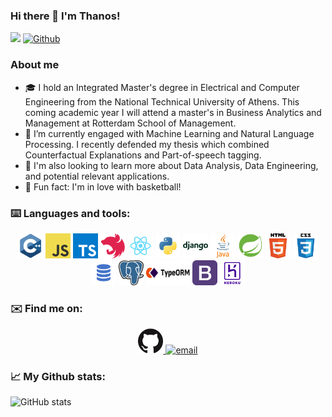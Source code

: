 ### Hi there 👋 I'm Thanos! 
![](https://visitor-badge.laobi.icu/badge?page_id=thanoskaravangelis.thanoskaravangelis) [![Github](https://img.shields.io/github/followers/thanoskaravangelis?label=Follow&style=social)](https://github.com/thanoskaravangelis)

### About me

- 🎓 I hold an Integrated Master's degree in Electrical and Computer Engineering from the National Technical University of Athens. This coming academic year I will attend a master's in Business Analytics and Management at Rotterdam School of Management. 
- 🌱 I’m currently engaged with Machine Learning and Natural Language Processing. I recently defended my thesis which combined Counterfactual Explanations and Part-of-speech tagging.
- 🤔 I'm also looking to learn more about Data Analysis, Data Engineering, and potential relevant applications.
- 🏀 Fun fact: I'm in love with basketball!

### ⌨️ Languages and tools:

<p align="center">
    <img src="https://raw.githubusercontent.com/github/explore/80688e429a7d4ef2fca1e82350fe8e3517d3494d/topics/cpp/cpp.png" alt="c++ icon" width="40" height="40"/>
    <img src="https://raw.githubusercontent.com/github/explore/80688e429a7d4ef2fca1e82350fe8e3517d3494d/topics/javascript/javascript.png" alt="js icon" width="40" height="40"/>
    <img src="https://raw.githubusercontent.com/github/explore/80688e429a7d4ef2fca1e82350fe8e3517d3494d/topics/typescript/typescript.png" alt="ts icon" width="40" height="40"/>
    <img src="https://raw.githubusercontent.com/github/explore/37c71fdca4e12086faf8c7009793d2eb588c914e/topics/nestjs/nestjs.png" alt="nest-js icon" width="40" height="40"/>
    <img src="https://raw.githubusercontent.com/github/explore/80688e429a7d4ef2fca1e82350fe8e3517d3494d/topics/react/react.png" alt="react icon" width="40" height="40"/>
    <img src="https://raw.githubusercontent.com/github/explore/80688e429a7d4ef2fca1e82350fe8e3517d3494d/topics/python/python.png" alt="python icon" width="40" height="40"/>
    <img src="https://raw.githubusercontent.com/github/explore/80688e429a7d4ef2fca1e82350fe8e3517d3494d/topics/django/django.png" alt="django icon" width="40" height="40"/>
    <img src="https://raw.githubusercontent.com/github/explore/80688e429a7d4ef2fca1e82350fe8e3517d3494d/topics/java/java.png" alt="java icon" width="40" height="40"/>
    <img src="https://raw.githubusercontent.com/github/explore/8ab0be27a8c97992e4930e630e2d68ba8d819183/topics/spring/spring.png" alt="spring icon" width="40" height="40"/>
    <img src="https://raw.githubusercontent.com/github/explore/80688e429a7d4ef2fca1e82350fe8e3517d3494d/topics/html/html.png" alt="html icon" width="40" height="40"/>
    <img src="https://raw.githubusercontent.com/github/explore/80688e429a7d4ef2fca1e82350fe8e3517d3494d/topics/css/css.png" alt="css icon" width="40" height="40"/>
    <img src="https://raw.githubusercontent.com/github/explore/80688e429a7d4ef2fca1e82350fe8e3517d3494d/topics/sql/sql.png" alt="sql icon" width="40" height="40"/>
    <img src="https://raw.githubusercontent.com/github/explore/80688e429a7d4ef2fca1e82350fe8e3517d3494d/topics/postgresql/postgresql.png" alt="postgres icon" width="40" height="40"/>
    <img src="https://github.com/typeorm/typeorm/raw/master/resources/logo_big.png" alt="typeorm icon" width="70" height="40"/>
    <img src="https://raw.githubusercontent.com/github/explore/80688e429a7d4ef2fca1e82350fe8e3517d3494d/topics/bootstrap/bootstrap.png" alt="bootsrap icon" width="40" height="40"/>
    <img src="https://raw.githubusercontent.com/github/explore/cb661bc288627f05a5ac4187b00495fd8048c9fa/topics/heroku/heroku.png" alt="heroku icon" width="40" height="40"/>
</p>

### ✉️ Find me on: 

<p align = "center">
    <a href="https://github.com/thanoskaravangelis"> 
    <img src="https://raw.githubusercontent.com/github/explore/78df643247d429f6cc873026c0622819ad797942/topics/github/github.png" with="40" height="40"/>
    </a>
    <a href="mailto:el17022@mail.ntua.gr"> <img src="https://camo.githubusercontent.com/c9a89a6426081483aa6cd371bdecae44045961437b349ea97097d476978436f4/68747470733a2f2f63646e2e6a7364656c6976722e6e65742f6e706d2f73696d706c652d69636f6e734076332f69636f6e732f676d61696c2e737667" alt="email" height="40" data-canonical-src="https://cdn.jsdelivr.net/npm/simple-icons@v3/icons/gmail.svg" style="max-width:100%;"></a>
</p>

### 📈 My Github stats: 

![GitHub stats](https://github-readme-stats.vercel.app/api?username=thanoskaravangelis&show_icons=true&theme=tokyonight)

